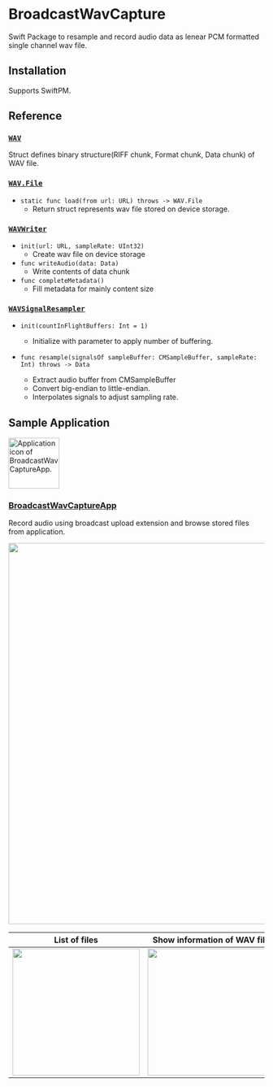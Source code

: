 # BroadcastWavCapture

Swift Package to resample and record audio data as lenear PCM formatted single channel wav file.

## Installation

Supports SwiftPM.

## Reference

### [`WAV`](./Sources/BroadcastWavCapture/WAV.swift)

Struct defines binary structure(RIFF chunk, Format chunk, Data chunk) of WAV file.

### [`WAV.File`](./Sources/BroadcastWavCapture/WAV+File.swift)

- `static func load(from url: URL) throws -> WAV.File`
   - Return struct represents wav file stored on device storage.

### [`WAVWriter`](./Sources/BroadcastWavCapture/WAVWriter.swift)

- `init(url: URL, sampleRate: UInt32)`
   - Create wav file on device storage
- `func writeAudio(data: Data)`
   - Write contents of data chunk
- `func completeMetadata()`
   - Fill metadata for mainly content size

### [`WAVSignalResampler`](./Sources/BroadcastWavCapture/WAVSignalResampler.swift)

- `init(countInFlightBuffers: Int = 1)`
   - Initialize with parameter to apply number of buffering.

- `func resample(signalsOf sampleBuffer: CMSampleBuffer, sampleRate: Int) throws -> Data`
   - Extract audio buffer from CMSampleBuffer
   - Convert big-endian to little-endian.
   - Interpolates signals to adjust sampling rate.
 
## Sample Application

<img src="https://github.com/user-attachments/assets/a717bed2-adaf-43d9-8a97-d0c1eed0ec6b" width="100" alt="Application icon of BroadcastWavCaptureApp." title="BroadcastWavCaptureApp">

### [BroadcastWavCaptureApp](./App)

Record audio using broadcast upload extension and browse stored files from application.

<img src="https://github.com/user-attachments/assets/691c80da-2d38-4edc-bceb-355fb7f01602" width="750">

| List of files | Show information of WAV file |
|:---:|:---:|
| <img src="https://github.com/user-attachments/assets/c3324730-c809-44f3-b8fb-1399bc802d91" width="250"> | <img src="https://github.com/user-attachments/assets/7390398a-e681-4cb3-8d32-a5bbdc1805b6" width="250"> |





